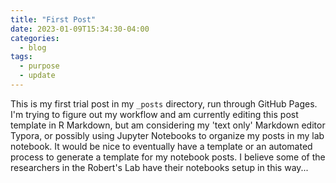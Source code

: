 ```yaml
---
title: "First Post"
date: 2023-01-09T15:34:30-04:00
categories:
  - blog
tags:
  - purpose
  - update
---
```


This is my first trial post in my `_posts` directory, run through GitHub Pages.
I'm trying to figure out my workflow and am currently editing this post template in R Markdown, but am considering my 'text only' Markdown editor Typora, or possibly using Jupyter Notebooks to organize my posts in my lab notebook. It would be nice to eventually have a template or an automated process to generate a template for my notebook posts. I believe some of the researchers in the Robert's Lab have their notebooks setup in this way... 





